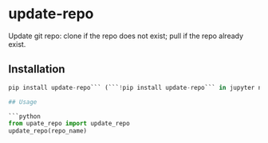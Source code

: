 # update-repo

Update git repo: clone if the repo does not exist; pull if the repo already exist.

## Installation

```python
pip install update-repo``` (```!pip install update-repo``` in jupyter notebook)

## Usage

```python
from upate_repo import update_repo
update_repo(repo_name)
```
